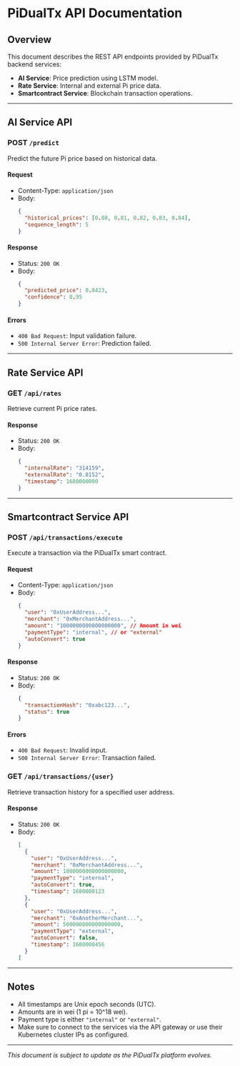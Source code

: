 # PiDualTx API Documentation

## Overview

This document describes the REST API endpoints provided by PiDualTx backend services:

- **AI Service**: Price prediction using LSTM model.
- **Rate Service**: Internal and external Pi price data.
- **Smartcontract Service**: Blockchain transaction operations.

---

## AI Service API

### POST `/predict`

Predict the future Pi price based on historical data.

#### Request

- Content-Type: `application/json`
- Body:
  ```json
  {
    "historical_prices": [0.80, 0.81, 0.82, 0.83, 0.84],
    "sequence_length": 5
  }
  ```

#### Response

- Status: `200 OK`
- Body:
  ```json
  {
    "predicted_price": 0.8423,
    "confidence": 0.95
  }
  ```

#### Errors

- `400 Bad Request`: Input validation failure.
- `500 Internal Server Error`: Prediction failed.

---

## Rate Service API

### GET `/api/rates`

Retrieve current Pi price rates.

#### Response

- Status: `200 OK`
- Body:
  ```json
  {
    "internalRate": "314159",
    "externalRate": "0.8152",
    "timestamp": 1680000000
  }
  ```

---

## Smartcontract Service API

### POST `/api/transactions/execute`

Execute a transaction via the PiDualTx smart contract.

#### Request

- Content-Type: `application/json`
- Body:
  ```json
  {
    "user": "0xUserAddress...",
    "merchant": "0xMerchantAddress...",
    "amount": "1000000000000000000", // Amount in wei
    "paymentType": "internal", // or "external"
    "autoConvert": true
  }
  ```

#### Response

- Status: `200 OK`
- Body:
  ```json
  {
    "transactionHash": "0xabc123...",
    "status": true
  }
  ```

#### Errors

- `400 Bad Request`: Invalid input.
- `500 Internal Server Error`: Transaction failed.

### GET `/api/transactions/{user}`

Retrieve transaction history for a specified user address.

#### Response

- Status: `200 OK`
- Body:
  ```json
  [
    {
      "user": "0xUserAddress...",
      "merchant": "0xMerchantAddress...",
      "amount": 1000000000000000000,
      "paymentType": "internal",
      "autoConvert": true,
      "timestamp": 1680000123
    },
    {
      "user": "0xUserAddress...",
      "merchant": "0xAnotherMerchant...",
      "amount": 500000000000000000,
      "paymentType": "external",
      "autoConvert": false,
      "timestamp": 1680000456
    }
  ]
  ```

---

## Notes

- All timestamps are Unix epoch seconds (UTC).
- Amounts are in wei (1 pi = 10^18 wei).
- Payment type is either `"internal"` or `"external"`.
- Make sure to connect to the services via the API gateway or use their Kubernetes cluster IPs as configured.

---

*This document is subject to update as the PiDualTx platform evolves.*
```

